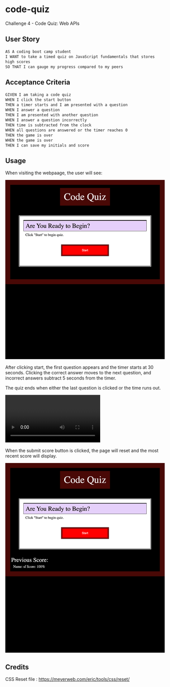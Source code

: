 # code-quiz
Challenge 4 - Code Quiz: Web APIs

## User Story
```
AS A coding boot camp student
I WANT to take a timed quiz on JavaScript fundamentals that stores high scores
SO THAT I can gauge my progress compared to my peers
```
## Acceptance Criteria
```
GIVEN I am taking a code quiz
WHEN I click the start button
THEN a timer starts and I am presented with a question
WHEN I answer a question
THEN I am presented with another question
WHEN I answer a question incorrectly
THEN time is subtracted from the clock
WHEN all questions are answered or the timer reaches 0
THEN the game is over
WHEN the game is over
THEN I can save my initials and score
```
## Usage
When visiting the webpaage, the user will see:

![Webpage Screenshot](./assets/images/codequiz-firstopen.png)

After clicking start, the first question appears and the timer starts at 30 seconds. Clicking the correct answer moves to the next question, and incorrect answers subtract 5 seconds from the timer. 

The quiz ends when either the last question is clicked or the time runs out.

![Webpage Recording](./assets/images/codequiz-timeout.mp4)

When the submit score button is clicked, the page will reset and the most recent score will display.

![Webpage Screenshot](./assets/images/codequiz-savescore.png)


## Credits
CSS Reset file : https://meyerweb.com/eric/tools/css/reset/
